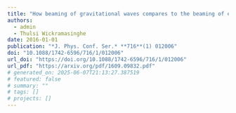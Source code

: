 ```yaml
---
title: "How beaming of gravitational waves compares to the beaming of electromagnetic waves: impacts to gravitational wave detection"
authors:
  - admin
  - Thulsi Wickramasinghe
date: 2016-01-01
publication: "*J. Phys. Conf. Ser.* **716**(1) 012006"
doi: "10.1088/1742-6596/716/1/012006"
url_doi: "https://doi.org/10.1088/1742-6596/716/1/012006"
url_pdf: "https://arxiv.org/pdf/1609.09832.pdf"
# generated_on: 2025-06-07T21:13:27.387519
# featured: false
# summary: ""
# tags: []
# projects: []
---
```

